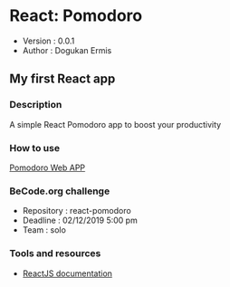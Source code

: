 # React: Pomodoro

-   Version : 0.0.1
-   Author : Dogukan Ermis

## My first React app

### Description

A simple React Pomodoro app to boost your productivity

### How to use

[Pomodoro Web APP](https://frosty-darwin-726734.netlify.com/)

### BeCode.org challenge

-   Repository : react-pomodoro
-   Deadline : 02/12/2019 5:00 pm
-   Team : solo

### Tools and resources

-   [ReactJS documentation](https://reactjs.org/docs/getting-started.html)
